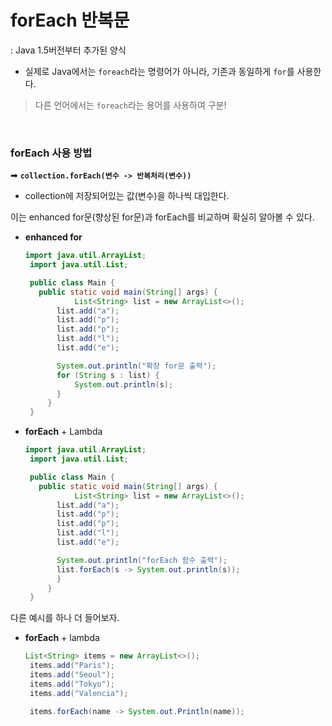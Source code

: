 # forEach 반복문


: Java 1.5버전부터 추가된 양식

- 실제로 Java에서는 `foreach`라는 명령어가 아니라, 기존과 동일하게 `for`를 사용한다.

> 다른 언어에서는 `foreach`라는 용어를 사용하여 구분!


<br>

### forEach 사용 방법

➡ **`collection.forEach(변수 -> 반복처리(변수))`**

- collection에 저장되어있는 값(변수)을 하나씩 대입한다.

이는 enhanced for문(향상된 for문)과 forEach를 비교하며 확실히 알아볼 수 있다.

- **enhanced for**
  ```java
  import java.util.ArrayList;
   import java.util.List;
  
   public class Main {
   	 public static void main(String[] args) {
     		 List<String> list = new ArrayList<>();
 		 list.add("a");
 		 list.add("p");
 		 list.add("p");
 		 list.add("l");
		 list.add("e");

		 System.out.println("확장 for문 출력");
		 for (String s : list) {
		 	 System.out.println(s);
	 	 }
   	   }
   }
  ```

- **forEach** + Lambda
  ```java
  import java.util.ArrayList;
   import java.util.List;
  
   public class Main {
   	 public static void main(String[] args) {
     		 List<String> list = new ArrayList<>();
 		 list.add("a");
 		 list.add("p");
 		 list.add("p");
 		 list.add("l");
		 list.add("e");

		 System.out.println("forEach 함수 출력");
		 list.forEach(s -> System.out.println(s));
	 	 }
   	   }
   }
  ```

다른 예시를 하나 더 들어보자.


- **forEach** + lambda
  ```java
  List<String> items = new ArrayList<>();
   items.add("Paris");
   items.add("Seoul");
   items.add("Tokyo");
   items.add("Valencia");

   items.forEach(name -> System.out.Println(name));
  ```

